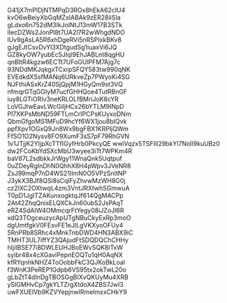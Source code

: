 G41jX7mPlDjNTMPqD3ROx8hEkA62cIU4
kvO6wBeiyXbGqMZsIABAk9zER28iiSIa
gLdxo6n752dM3lkJolNtJ13mW17B3STk
lIecDZWs2JonPl8t7UA2I7R2wWhgdNDO
lUv9gAsLA5R6xhDgeRVi5nRSPIxkBKv8
gJgEJtCsvDvYl3XDtgudSg1iuaxVi6JQ
GZ8kyOW7yubEc5JIql9EhJABLnt8qgHU
qnBltR4kgzw6ECTt7UFoGUlPFM7Ajg7c
93NDdMKJqkgxTCxrpSFQY583tw990qNK
EVEdkdXSsfMANq6URkveZp7PWyoKi4SG
NJFthiASxKrZ40SjQpjM1HGyQm9st3VQ
nfmqrGTqGGIyM7ucfGHHQoe4TutRBnGF
iuy8LGTiORIv3neKRLOLfBMriJoK8cYR
LoVGJtwEavLWcGiIjHCx26bYTLM9INpD
Pl7XKPsMbND59FTLmCrIPCPsKUyxoDNm
QbmGfgoMS1MFuD9hcYf6WX1jou8bIQvk
ppfXpv1OGxQ9Jn8Wx9bgFBX1KRPljQWm
FfSO1O2Nysv8FO9XumF3sS7pF79RhGVN
1v1JTjjK2YIjpXcTTfIGyfHrb0PkcyQE
wwiVqzx5TSFIIl29bkYl7NolI9kuUBz0
dw2FCoKbYdSXcMbU3wyee3iTt7WPKm4R
baV87L2sdbkkJrWgy11WnaQnk5Uqtpuf
0uZDeyRgInDhN0QhhX8H4pWpv3JVeNR8
ZsJ99mqP7nD4WS21IImN0O5VPzSnItNP
J3ykX3BJf8QSi8sCqlFyZhvwMzWH8G0j
cz2lXC2OXtwqL4zm3VntJRXtwhSGmwuA
T0pD1JgITZAKunxogktqJf614QgMACPp
2At42ZhqQnisELQXCkJn60ubS2JsPAqT
eRZ4SdAIW4OMmcqrFtYegy08iJZoJI6R
xdQ3TOgceuzycApUTgNBuCkyExRp3moO
dgUmtfgkV0FEsvFE1eJILgVKXyoOFUy4
5RnPRb8SRhc4xMnkTnbDWD4HN3ABX9iC
TMHT3UL7iffYZ3QAjudFtSDQDQChCHHy
hIjiIBSE77i8DWLEUHJBoEWvSQK8lTxW
syibr48x4cXGaviPepnEOQTu1qH0AqNX
kfRYqnhkNHZ4ToOobbFkC3QJKoBkLoal
f3WnK3PeREP1Gdpb6VS95tx2okTwL20o
gLbZtT4dInDgTBOSGgBIXvQKUyMu4XRB
ySIGMHvCp7gkYLTZrgXtdoX4ZBS7JwI3
uwFXUEIVb9KZVYepjnwIRmelmxxCHkY9
